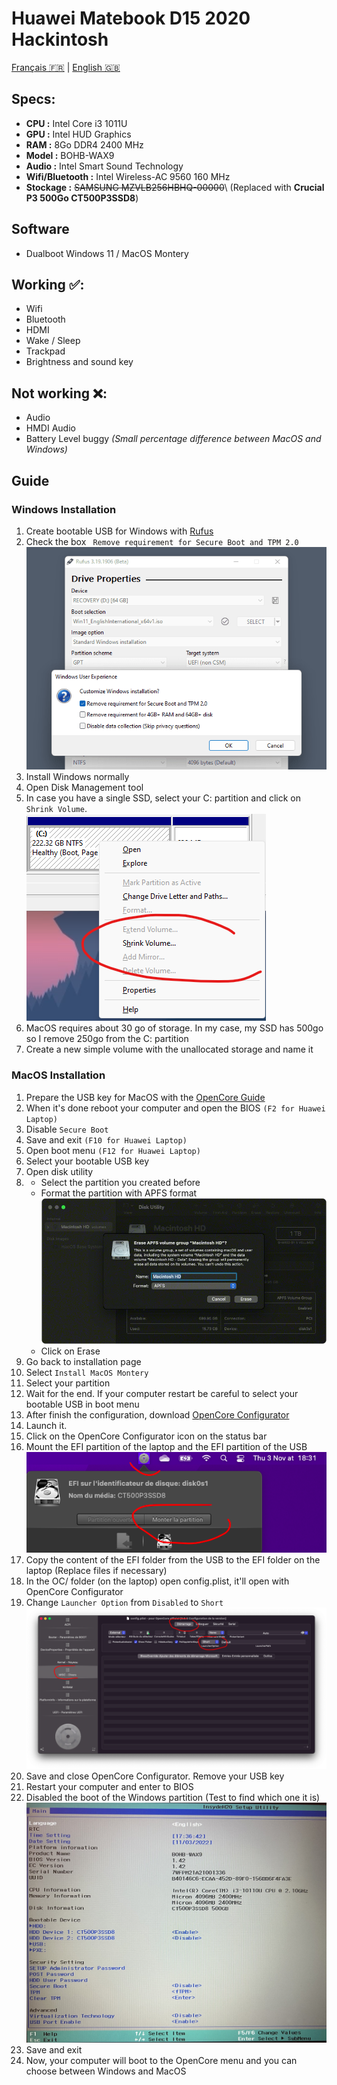# Huawei Matebook D15 2020 Hackintosh
[Français 🇫🇷](README-fr.md) | [English 🇬🇧](README.md)

## Specs:
- **CPU :** Intel Core i3 1011U
- **GPU :** Intel HUD Graphics
- **RAM :** 8Go DDR4 2400 MHz
- **Model :** BOHB-WAX9
- **Audio :** Intel Smart Sound Technology
- **Wifi/Bluetooth :** Intel Wireless-AC 9560 160 MHz
- **Stockage :** ~~SAMSUNG MZVLB256HBHQ-00000~~\ (Replaced with **Crucial P3 500Go CT500P3SSD8**)

## Software
- Dualboot Windows 11 / MacOS Montery

## Working ✅:
- Wifi
- Bluetooth
- HDMI
- Wake / Sleep
- Trackpad
- Brightness and sound key

## Not working ❌:
- Audio
- HMDI Audio
- Battery Level buggy *(Small percentage difference between MacOS and Windows)*

## Guide
### Windows Installation
1. Create bootable USB for Windows with [Rufus](https://rufus.ie/fr/)
2. Check the box ` Remove requirement for Secure Boot and TPM 2.0` ![Rufus](img/rufus.png)
3. Install Windows normally
4. Open Disk Management tool
5. In case you have a single SSD, select your C: partition and click on `Shrink Volume`. ![Shrink Volume](img/disk_management.png)
6. MacOS requires  about 30 go of storage. In my case, my SSD has 500go so I remove 250go from the C: partition
7. Create a new simple volume with the unallocated storage and name it

### MacOS Installation
1. Prepare the USB key for MacOS with the [OpenCore Guide](https://dortania.github.io/OpenCore-Install-Guide/)
2. When it's done reboot your computer and open the BIOS `(F2 for Huawei Laptop)`
3. Disable `Secure Boot`
4. Save and exit `(F10 for Huawei Laptop)`
5. Open boot menu `(F12 for Huawei Laptop)`
6. Select your bootable USB key
7. Open disk utility
8. - Select the partition you created before
   - Format the partition with APFS format
![Format partition](img/erase.png)
    - Click on Erase
9. Go back to installation page
10. Select `Install MacOS Montery`
11. Select your partition
12. Wait for the end. If your computer restart be careful to select your bootable USB in boot menu
13. After finish the configuration, download [OpenCore Configurator](https://mackie100projects.altervista.org/download-opencore-configurator/)
14. Launch it.
15. Click on the OpenCore Configurator icon on the status bar
16. Mount the EFI partition of the laptop and the EFI partition of the USB
![Mount Partition](img/mount.png)
17. Copy the content of the EFI folder from the USB to the EFI folder on the laptop (Replace files if necessary)
18. In the OC/ folder (on the laptop) open config.plist, it'll open with OpenCore Configurator
19. Change `Launcher Option` from `Disabled` to `Short`
![Launcher Option](img/opencore.png) 
20. Save and close OpenCore Configurator. Remove your USB key
21. Restart your computer and enter to BIOS
22. Disabled the boot of the Windows partition  (Test to find which one it is)
![Bios](img/bios.jpg)
23. Save and exit
24. Now, your computer will boot to the OpenCore menu and you can choose between Windows and MacOS